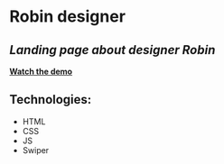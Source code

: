 # Robin designer
## _Landing page about designer Robin_

[__Watch the demo__](https://moonsh1nee.github.io/Robin_designer/)

## Technologies:

- HTML
- CSS
- JS
- Swiper
